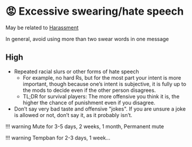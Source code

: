 # 😡 Excessive swearing/hate speech

May be related to [Harassment](../harassment/)

In general, avoid using more than two swear words in one message

## **High**

* Repeated racial slurs or other forms of hate speech
  * For example, no hard Rs, but for the most part your intent is more important, though because one’s intent is subjective, it is fully up to the mods to decide even if the other person disagrees.
  * TL;DR for survival players: The more offensive you think it is, the higher the chance of punishment even if you disagree.
* Don’t say very bad taste and offensive "jokes". If you are unsure a joke is allowed or not, don’t say it, as it probably isn’t.

!!! warning
    Mute for 3-5 days, 2 weeks, 1 month, Permanent mute


!!! warning 
    Tempban for 2-3 days, 1 week...
